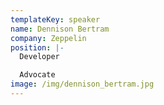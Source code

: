 ```yaml
---
templateKey: speaker
name: Dennison Bertram
company: Zeppelin
position: |-
  Developer

  Advocate
image: /img/dennison_bertram.jpg
---
```


